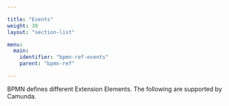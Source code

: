```yaml
---

title: "Events"
weight: 30
layout: "section-list"

menu:
  main:
    identifier: "bpmn-ref-events"
    parent: "bpmn-ref"

---
```


BPMN defines different Extension Elements. The following are supported by Camunda.
